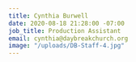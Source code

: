 ```yaml
---
title: Cynthia Burwell
date: 2020-08-18 21:28:00 -07:00
job_title: Production Assistant
email: cynthia@daybreakchurch.org
image: "/uploads/DB-Staff-4.jpg"
---
```


